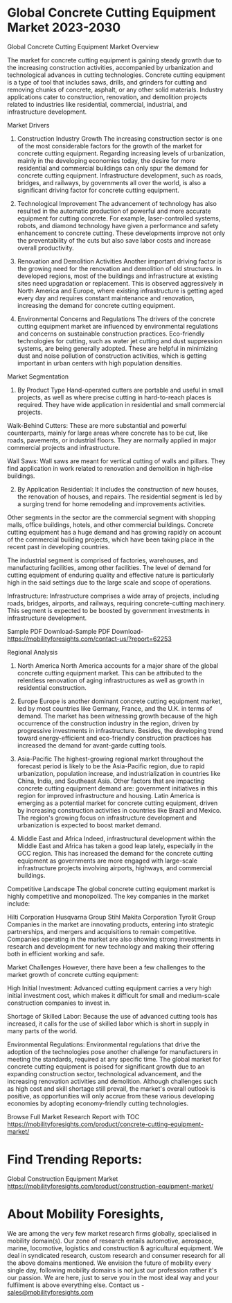 # Global Concrete Cutting Equipment Market 2023-2030

Global Concrete Cutting Equipment Market Overview

The market for concrete cutting equipment is gaining steady growth due to the increasing construction activities, accompanied by urbanization and technological advances in cutting technologies. Concrete cutting equipment is a type of tool that includes saws, drills, and grinders for cutting and removing chunks of concrete, asphalt, or any other solid materials. Industry applications cater to construction, renovation, and demolition projects related to industries like residential, commercial, industrial, and infrastructure development.

Market Drivers
1. Construction Industry Growth
The increasing construction sector is one of the most considerable factors for the growth of the market for concrete cutting equipment. Regarding increasing levels of urbanization, mainly in the developing economies today, the desire for more residential and commercial buildings can only spur the demand for concrete cutting equipment. Infrastructure development, such as roads, bridges, and railways, by governments all over the world, is also a significant driving factor for concrete cutting equipment.

2. Technological Improvement
The advancement of technology has also resulted in the automatic production of powerful and more accurate equipment for cutting concrete. For example, laser-controlled systems, robots, and diamond technology have given a performance and safety enhancement to concrete cutting. These developments improve not only the preventability of the cuts but also save labor costs and increase overall productivity.

3. Renovation and Demolition Activities
Another important driving factor is the growing need for the renovation and demolition of old structures. In developed regions, most of the buildings and infrastructure at existing sites need upgradation or replacement. This is observed aggressively in North America and Europe, where existing infrastructure is getting aged every day and requires constant maintenance and renovation, increasing the demand for concrete cutting equipment.

4. Environmental Concerns and Regulations
The drivers of the concrete cutting equipment market are influenced by environmental regulations and concerns on sustainable construction practices. Eco-friendly technologies for cutting, such as water jet cutting and dust suppression systems, are being generally adopted. These are helpful in minimizing dust and noise pollution of construction activities, which is getting important in urban centers with high population densities.

Market Segmentation
1. By Product Type
Hand-operated cutters are portable and useful in small projects, as well as where precise cutting in hard-to-reach places is required. They have wide application in residential and small commercial projects.

Walk-Behind Cutters: These are more substantial and powerful counterparts, mainly for large areas where concrete has to be cut, like roads, pavements, or industrial floors. They are normally applied in major commercial projects and infrastructure.

Wall Saws: Wall saws are meant for vertical cutting of walls and pillars. They find application in work related to renovation and demolition in high-rise buildings.

2. By Application
Residential: It includes the construction of new houses, the renovation of houses, and repairs. The residential segment is led by a surging trend for home remodeling and improvements activities.

Other segments in the sector are the commercial segment with shopping malls, office buildings, hotels, and other commercial buildings. Concrete cutting equipment has a huge demand and has growing rapidly on account of the commercial building projects, which have been taking place in the recent past in developing countries.

The industrial segment is comprised of factories, warehouses, and manufacturing facilities, among other facilities. The level of demand for cutting equipment of enduring quality and effective nature is particularly high in the said settings due to the large scale and scope of operations.

Infrastructure: Infrastructure comprises a wide array of projects, including roads, bridges, airports, and railways, requiring concrete-cutting machinery. This segment is expected to be boosted by government investments in infrastructure development.

Sample PDF Download-Sample PDF Download- https://mobilityforesights.com/contact-us/?report=62253




Regional Analysis
1. North America
North America accounts for a major share of the global concrete cutting equipment market. This can be attributed to the relentless renovation of aging infrastructures as well as growth in residential construction.

2. Europe
Europe is another dominant concrete cutting equipment market, led by most countries like Germany, France, and the U.K. in terms of demand. The market has been witnessing growth because of the high occurrence of the construction industry in the region, driven by progressive investments in infrastructure. Besides, the developing trend toward energy-efficient and eco-friendly construction practices has increased the demand for avant-garde cutting tools.

3. Asia-Pacific
The highest-growing regional market throughout the forecast period is likely to be the Asia-Pacific region, due to rapid urbanization, population increase, and industrialization in countries like China, India, and Southeast Asia. Other factors that are impacting concrete cutting equipment demand are: government initiatives in this region for improved infrastructure and housing.
Latin America is emerging as a potential market for concrete cutting equipment, driven by increasing construction activities in countries like Brazil and Mexico. The region's growing focus on infrastructure development and urbanization is expected to boost market demand.

5. Middle East and Africa
Indeed, infrastructural development within the Middle East and Africa has taken a good leap lately, especially in the GCC region. This has increased the demand for the concrete cutting equipment as governments are more engaged with large-scale infrastructure projects involving airports, highways, and commercial buildings.

Competitive Landscape
The global concrete cutting equipment market is highly competitive and monopolized. The key companies in the market include:

Hilti Corporation
Husqvarna Group
Stihl
Makita Corporation
Tyrolit Group
Companies in the market are innovating products, entering into strategic partnerships, and mergers and acquisitions to remain competitive. Companies operating in the market are also showing strong investments in research and development for new technology and making their offering both in efficient working and safe.

Market Challenges
However, there have been a few challenges to the market growth of concrete cutting equipment:

High Initial Investment: Advanced cutting equipment carries a very high initial investment cost, which makes it difficult for small and medium-scale construction companies to invest in.

Shortage of Skilled Labor: Because the use of advanced cutting tools has increased, it calls for the use of skilled labor which is short in supply in many parts of the world.

Environmental Regulations: Environmental regulations that drive the adoption of the technologies pose another challenge for manufacturers in meeting the standards, required at any specific time.
The global market for concrete cutting equipment is poised for significant growth due to an expanding construction sector, technological advancement, and the increasing renovation activities and demolition. Although challenges such as high cost and skill shortage still prevail, the market's overall outlook is positive, as opportunities will only accrue from these various developing economies by adopting economy-friendly cutting technologies.




Browse Full Market Research Report with TOC
https://mobilityforesights.com/product/concrete-cutting-equipment-market/







# Find Trending Reports:
Global Construction Equipment Market https://mobilityforesights.com/product/construction-equipment-market/



# About Mobility Foresights,
We are among the very few market research firms globally, specialised in mobility domain(s). Our zone of research entails automotive, aerospace, marine, locomotive, logistics and construction & agricultural equipment. We deal in syndicated research, custom research and consumer research for all the above domains mentioned.
We envision the future of mobility every single day, following mobility domains is not just our profession rather it's our passion. We are here, just to serve you in the most ideal way and your fulfilment is above everything else. Contact us -  sales@mobilityforesights.com 





